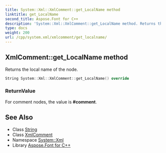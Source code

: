 ```yaml
---
title: System::Xml::XmlComment::get_LocalName method
linktitle: get_LocalName
second_title: Aspose.Font for C++
description: 'System::Xml::XmlComment::get_LocalName method. Returns the local name of the node in C++.'
type: docs
weight: 200
url: /cpp/system.xml/xmlcomment/get_localname/
---
```

## XmlComment::get_LocalName method


Returns the local name of the node.

```cpp
String System::Xml::XmlComment::get_LocalName() override
```


### ReturnValue

For comment nodes, the value is **#comment**.

## See Also

* Class [String](../../../system/string/)
* Class [XmlComment](../)
* Namespace [System::Xml](../../)
* Library [Aspose.Font for C++](../../../)
